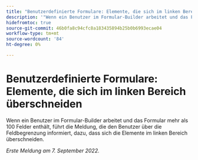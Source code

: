 ```yaml
---
title: "Benutzerdefinierte Formulare: Elemente, die sich im linken Bereich überschneiden."
description: '"Wenn ein Benutzer im Formular-Builder arbeitet und das Formular mehr als 100 Felder enthält, führt die Meldung, die den Benutzer über die Feldbegrenzung informiert, dazu, dass sich die Elemente im linken Bereich überschneiden.'
hidefromtoc: true
source-git-commit: 46b0fa8c94cfc8a183435894b25b0b6993ecae04
workflow-type: tm+mt
source-wordcount: '84'
ht-degree: 0%

---
```



# Benutzerdefinierte Formulare: Elemente, die sich im linken Bereich überschneiden

Wenn ein Benutzer im Formular-Builder arbeitet und das Formular mehr als 100 Felder enthält, führt die Meldung, die den Benutzer über die Feldbegrenzung informiert, dazu, dass sich die Elemente im linken Bereich überschneiden.

_Erste Meldung am 7. September 2022._

